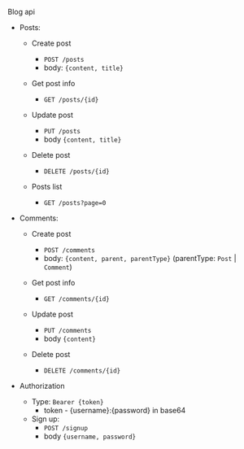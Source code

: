 Blog api

- Posts:

  - Create post

    - `POST /posts`
    - body: `{content, title}`

  - Get post info

    - `GET /posts/{id}`

  - Update post

    - `PUT /posts`
    - body `{content, title}`

  - Delete post

    - `DELETE /posts/{id}`

  - Posts list
    - `GET /posts?page=0`

- Comments:

  - Create post

    - `POST /comments`
    - body: `{content, parent, parentType}` (parentType: `Post` | `Comment`)

  - Get post info

    - `GET /comments/{id}`

  - Update post

    - `PUT /comments`
    - body `{content}`

  - Delete post
    - `DELETE /comments/{id}`

- Authorization
  - Type: `Bearer {token}`
    - token - {username}:{password} in base64
  - Sign up:
    - `POST /signup`
    - body `{username, password}`
